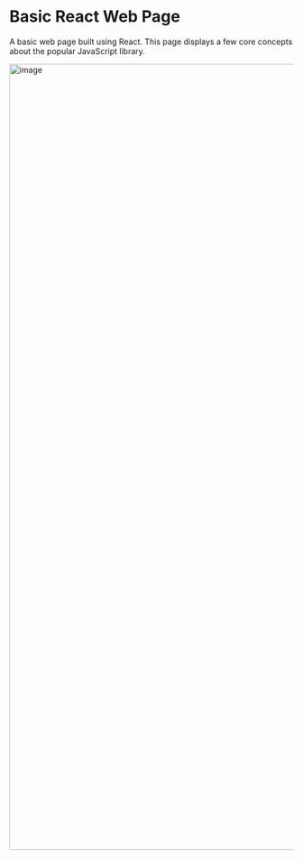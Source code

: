# Basic React Web Page

A basic web page built using React. This page displays a few core concepts about the popular JavaScript library.

<img width="1394" alt="image" src="https://github.com/stephenkettley/basic-react-website/assets/109079565/3fde168a-0f74-4d00-abe1-a5c4dac8a3de">




